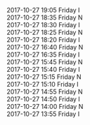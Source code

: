 2017-10-27 19:05 Friday  I  
2017-10-27 18:35 Friday  N  
2017-10-27 18:30 Friday  I  
2017-10-27 18:25 Friday  N  
2017-10-27 18:20 Friday  I  
2017-10-27 16:40 Friday  N  
2017-10-27 16:35 Friday  I  
2017-10-27 15:45 Friday  N  
2017-10-27 15:40 Friday  I  
2017-10-27 15:15 Friday  N  
2017-10-27 15:10 Friday  I  
2017-10-27 14:55 Friday  N  
2017-10-27 14:50 Friday  I  
2017-10-27 14:00 Friday  N  
2017-10-27 13:55 Friday  I  
